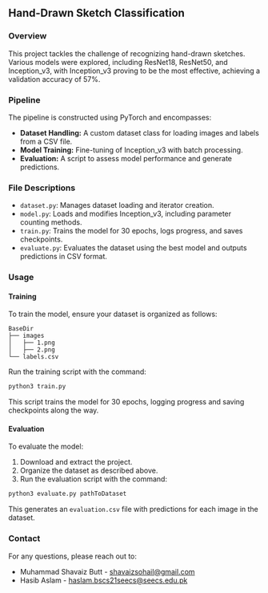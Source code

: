 ## Hand-Drawn Sketch Classification

### Overview

This project tackles the challenge of recognizing hand-drawn sketches. Various models were explored, including ResNet18, ResNet50, and Inception_v3, with Inception_v3 proving to be the most effective, achieving a validation accuracy of 57%.

### Pipeline

The pipeline is constructed using PyTorch and encompasses:

- **Dataset Handling:** A custom dataset class for loading images and labels from a CSV file.
- **Model Training:** Fine-tuning of Inception_v3 with batch processing.
- **Evaluation:** A script to assess model performance and generate predictions.

### File Descriptions

- `dataset.py`: Manages dataset loading and iterator creation.
- `model.py`: Loads and modifies Inception_v3, including parameter counting methods.
- `train.py`: Trains the model for 30 epochs, logs progress, and saves checkpoints.
- `evaluate.py`: Evaluates the dataset using the best model and outputs predictions in CSV format.

### Usage

#### Training

To train the model, ensure your dataset is organized as follows:

```
BaseDir
├── images
│   ├── 1.png
│   ├── 2.png
└── labels.csv
```

Run the training script with the command:

```bash
python3 train.py
```

This script trains the model for 30 epochs, logging progress and saving checkpoints along the way.

#### Evaluation

To evaluate the model:

1. Download and extract the project.
2. Organize the dataset as described above.
3. Run the evaluation script with the command:

```bash
python3 evaluate.py pathToDataset
```

This generates an `evaluation.csv` file with predictions for each image in the dataset.

### Contact

For any questions, please reach out to:

- Muhammad Shavaiz Butt - [shavaizsohail@gmail.com](mailto:shavaizsohail@gmail.com)
- Hasib Aslam - [haslam.bscs21seecs@seecs.edu.pk](mailto:haslam.bscs21seecs@seecs.edu.pk)
